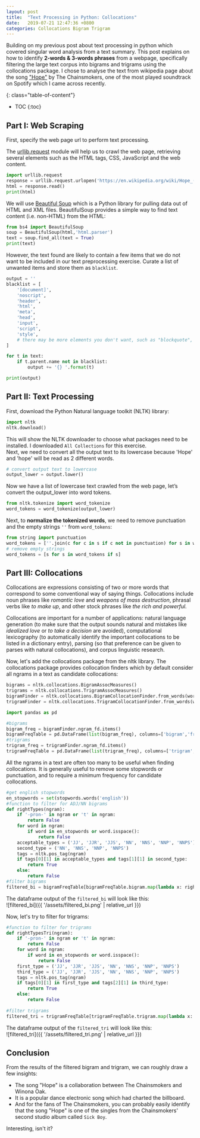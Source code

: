 ```yaml
---
layout: post
title:  "Text Processing in Python: Collocations"
date:   2019-07-21 12:47:36 +0800
categories: Collocations Bigram Trigram
---
```

Building on my previous post about text processing in python which covered singular word analysis from a text summary. This post explains on how to identify **2-words & 3-words phrases** from a webpage, specifically filtering the large text corpus into bigrams and trigrams using the collocations package. I chose to analyse the text from wikipedia page about the song ["Hope"][songlink] by The Chainsmokers, one of the most played soundtrack on Spotify which I came across recently.  


{: class="table-of-content"}
* TOC
{:toc}

## Part I: Web Scraping
First, specify the web page url to perform text processing.

The [urllib.request][urllib] module will help us to crawl the web page, retrieving several elements such as the HTML tags, CSS, JavaScript and the web content.

```python
import urllib.request
response = urllib.request.urlopen('https://en.wikipedia.org/wiki/Hope_(The_Chainsmokers_song)')
html = response.read()
print(html)
```

We will use [Beautiful Soup][BS] which is a Python library for pulling data out of HTML and XML files. BeautifulSoup provides a simple way to find text content (i.e. non-HTML) from the HTML:

```python
from bs4 import BeautifulSoup
soup = BeautifulSoup(html,'html.parser')
text = soup.find_all(text = True)
print(text)
```
However, the text found are likely to contain a few items that we do not want to be included in our text preprocessing exercise. Curate a list of unwanted items and store them as `blacklist`.

```python
output = ''
blacklist = [
    '[document]',
    'noscript',
    'header',
    'html',
    'meta',
    'head', 
    'input',
    'script',
    'style',
    # there may be more elements you don't want, such as "blockquote", etc.
]

for t in text:
    if t.parent.name not in blacklist:
        output += '{} '.format(t)

print(output)
```

## Part II: Text Processing
First, download the Python Natural language toolkit (NLTK) library:
```python
import nltk
nltk.download()
```
This will show the NLTK downloader to choose what packages need to be installed. I downloaded `All Collections` for this exercise. <br>
Next, we need to convert all the output text to its lowercase because 'Hope' and 'hope' will be read as 2 different words.
```python
# convert output text to lowercase
output_lower = output.lower()
```
Now we have a list of lowercase text crawled from the web page, let’s convert the output_lower into word tokens.
```python
from nltk.tokenize import word_tokenize 
word_tokens = word_tokenize(output_lower)
```

Next, to **normalize the tokenized words**, we need to remove punctuation and the empty strings `''` from `word_tokens`:
```python
from string import punctuation
word_tokens = [''.join(c for c in s if c not in punctuation) for s in word_tokens]
# remove empty strings
word_tokens = [s for s in word_tokens if s]
```

## Part III: Collocations
Collocations are expressions consisting of two or more words that correspond to some conventional way of saying things. Collocations include noun phrases like *romantic love* and *weapons of mass destruction*, phrasal verbs like *to make up*, and other stock phrases like *the rich and powerful.*

Collocations are important for a number of applications: natural language generation (to make sure that the output sounds natural and mistakes like *idealized love* or *to take a decision* are avoided), computational lexicography (to automatically identify the important collocations to be listed in a dictionary entry), parsing (so that preference can be given to parses with natural collocations), and corpus linguistic research.

Now, let's add the collocations package from the nltk library. The collocations package provides collocation finders which by default consider all ngrams in a text as candidate collocations:

```python
bigrams = nltk.collocations.BigramAssocMeasures()
trigrams = nltk.collocations.TrigramAssocMeasures()
bigramFinder = nltk.collocations.BigramCollocationFinder.from_words(word_tokens)
trigramFinder = nltk.collocations.TrigramCollocationFinder.from_words(word_tokens)

import pandas as pd

#bigrams
bigram_freq = bigramFinder.ngram_fd.items()
bigramFreqTable = pd.DataFrame(list(bigram_freq), columns=['bigram','freq']).sort_values(by='freq', ascending=False)
#trigrams
trigram_freq = trigramFinder.ngram_fd.items()
trigramFreqTable = pd.DataFrame(list(trigram_freq), columns=['trigram','freq']).sort_values(by='freq', ascending=False)
```

All the ngrams in a text are often too many to be useful when finding collocations. It is generally useful to remove some stopwords or punctuation, and to require a minimum frequency for candidate collocations.

```python
#get english stopwords
en_stopwords = set(stopwords.words('english'))
#function to filter for ADJ/NN bigrams
def rightTypes(ngram):
    if '-pron-' in ngram or 't' in ngram:
        return False
    for word in ngram:
        if word in en_stopwords or word.isspace():
            return False
    acceptable_types = ('JJ', 'JJR', 'JJS', 'NN', 'NNS', 'NNP', 'NNPS')
    second_type = ('NN', 'NNS', 'NNP', 'NNPS')
    tags = nltk.pos_tag(ngram)
    if tags[0][1] in acceptable_types and tags[1][1] in second_type:
        return True
    else:
        return False
#filter bigrams
filtered_bi = bigramFreqTable[bigramFreqTable.bigram.map(lambda x: rightTypes(x))]
```
The dataframe output of the `filtered_bi` will look like this: <br>
![filtered_bi]({{ '/assets/filtered_bi.png' | relative_url }}) 

Now, let's try to filter for trigrams: <br>
```python
#function to filter for trigrams
def rightTypesTri(ngram):
    if '-pron-' in ngram or 't' in ngram:
        return False
    for word in ngram:
        if word in en_stopwords or word.isspace():
            return False
    first_type = ('JJ', 'JJR', 'JJS', 'NN', 'NNS', 'NNP', 'NNPS')
    third_type = ('JJ', 'JJR', 'JJS', 'NN', 'NNS', 'NNP', 'NNPS')
    tags = nltk.pos_tag(ngram)
    if tags[0][1] in first_type and tags[2][1] in third_type:
        return True
    else:
        return False
    
#filter trigrams
filtered_tri = trigramFreqTable[trigramFreqTable.trigram.map(lambda x: rightTypesTri(x))]

```
The dataframe output of the `filtered_tri` will look like this: <br>
![filtered_tri]({{ '/assets/filtered_tri.png' | relative_url }}) 

## Conclusion
From the results of the filtered bigram and trigram, we can roughly draw a few insights: 
+ The song "Hope" is a collaboration between The Chainsmokers and Winona Oak. 
+ It is a popular dance electronic song which had charted the billboard. 
+ And for the fans of The Chainsmokers, you can probably easily identify that the song "Hope" is one of the singles from the Chainsmokers' second studio album called `Sick Boy`.

Interesting, isn't it? 

[songlink]: https://en.wikipedia.org/wiki/Hope_(The_Chainsmokers_song)
[urllib]: https://docs.python.org/3/library/urllib.request.html
[BS]: https://www.crummy.com/software/BeautifulSoup/bs4/doc/

